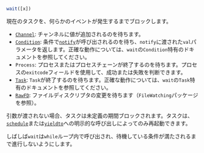 ```julia
wait([x])
```

現在のタスクを、何らかのイベントが発生するまでブロックします。

  * [`Channel`](@ref): チャンネルに値が追加されるのを待ちます。
  * [`Condition`](@ref): 条件で[`notify`](@ref)が呼び出されるのを待ち、`notify`に渡された`val`パラメータを返します。正確な動作については、`wait`の`Condition`特有のドキュメントを参照してください。
  * `Process`: プロセスまたはプロセスチェーンが終了するのを待ちます。プロセスの`exitcode`フィールドを使用して、成功または失敗を判断できます。
  * [`Task`](@ref): `Task`が終了するのを待ちます。正確な動作については、`wait`の`Task`特有のドキュメントを参照してください。
  * [`RawFD`](@ref): ファイルディスクリプタの変更を待ちます（`FileWatching`パッケージを参照）。

引数が渡されない場合、タスクは未定義の期間ブロックされます。タスクは、[`schedule`](@ref)または[`yieldto`](@ref)への明示的な呼び出しによってのみ再起動できます。

しばしば`wait`は`while`ループ内で呼び出され、待機している条件が満たされるまで進行しないようにします。

